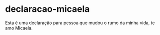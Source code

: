 # declaracao-micaela
Esta é uma declaração para pessoa que mudou o rumo da minha vida, te amo Micaela.
